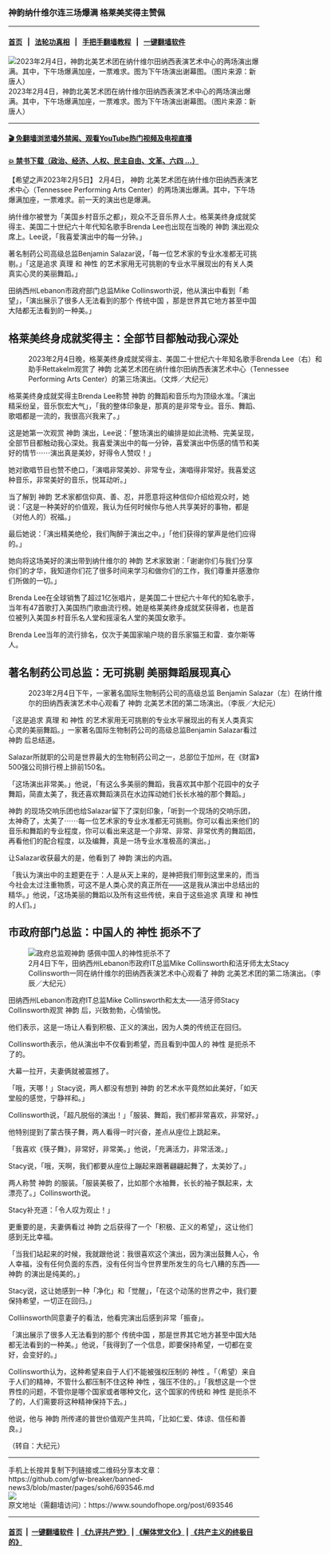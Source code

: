 ### 神韵纳什维尔连三场爆满 格莱美奖得主赞佩
------------------------

#### [首页](https://github.com/gfw-breaker/banned-news3/blob/master/README.md) &nbsp;&nbsp;|&nbsp;&nbsp; [法轮功真相](https://github.com/begood0513/basic/blob/master/README.md)  &nbsp;&nbsp;|&nbsp;&nbsp; [手把手翻墙教程](https://github.com/gfw-breaker/guides/wiki)  &nbsp;&nbsp;|&nbsp;&nbsp; [一键翻墙软件](https://github.com/gfw-breaker/nogfw/blob/master/README.md)  



<div><img alt="2023年2月4日，神韵北美艺术团在纳什维尔田纳西表演艺术中心的两场演出爆满。其中，下午场爆满加座，一票难求。图为下午场演出谢幕图。（图片来源：新唐人）" src="https://img.soundofhope.org/2023-02/1675637573694.jpg"/>
<br/><figcaption class="caption">
 2023年2月4日，神韵北美艺术团在纳什维尔田纳西表演艺术中心的两场演出爆满。其中，下午场爆满加座，一票难求。图为下午场演出谢幕图。（图片来源：新唐人）
</figcaption></div><hr/>

#### [ 🎬  免翻墙浏览墙外禁闻、观看YouTube热门视频及电视直播](https://github.com/gfw-breaker/HelloWorld)

#### [ 💥  禁书下载（政治、经济、人权、民主自由、文革、六四 ...）](https://github.com/gfw-breaker/books/blob/master/README.md)

<div><div class="Content__Wrapper sc-1bvya0-0 elmmKw article_body" data-checkusr="" itemprop="articleBody">
 <div id="post_place_1">
 </div>
 <p class="meta-top">
  <span class="meta">
   【希望之声2023年2月5日】
  </span>
  2月4日，
  <ok href="/term/16755">
   神韵
  </ok>
  北美艺术团在纳什维尔田纳西表演艺术中心（Tennessee Performing Arts Center）的两场演出爆满。其中，下午场爆满加座，一票难求。前一天的演出也是爆满。
 </p>
 <p>
  纳什维尔被誉为「美国乡村音乐之都」，观众不乏音乐界人士。格莱美终身成就奖得主、美国二十世纪六十年代知名歌手Brenda Lee也出现在当晚的
  <ok href="/term/16755">
   神韵
  </ok>
  演出观众席上。Lee说，「我喜爱演出中的每一分钟。」
 </p>
 <p>
  著名制药公司高级总监Benjamin Salazar说，「每一位艺术家的专业水准都无可挑剔。」「这是追求
  <ok href="/term/364789">
   真理
  </ok>
  和
  <ok href="/term/81410">
   神性
  </ok>
  的艺术家用无可挑剔的专业水平展现出的有关人类真实心灵的美丽舞蹈。」
 </p>
 <p>
  田纳西州Lebanon市政府部门总监Mike Collinsworth说，他从演出中看到「希望」，「演出展示了很多人无法看到的那个
  <ok href="/term/753923">
   传统中国
  </ok>
  ，那是世界其它地方甚至中国大陆都无法看到的一种美。」
 </p>
 <h2>
  格莱美终身成就奖得主：全部节目都触动我心深处
 </h2>
 <figure aria-describedby="caption-attachment-13923112" class="wp-caption aligncenter" id="attachment_13923112" style="width:600px">
  <ok href="https://i.epochtimes.com/assets/uploads/2023/02/id13923112-230204232442100649.jpg" target="_blank">
   <img alt="" class="size-large wp-image-13923112" src="https://i.epochtimes.com/assets/uploads/2023/02/id13923112-230204232442100649-600x400.jpg"/>
  </ok>
  <br/><figcaption class="wp-caption-text" id="caption-attachment-13923112">
   2023年2月4日晚，格莱美终身成就奖得主、美国二十世纪六十年知名歌手Brenda Lee（右）和助手Rettakelm观赏了
   <ok href="/term/16755">
    神韵
   </ok>
   北美艺术团在纳什维尔田纳西表演艺术中心（Tennessee Performing Arts Center）的第三场演出。（文烨／大纪元）
  </figcaption>
 </figure>
 <p>
  格莱美终身成就奖得主Brenda Lee称赞
  <ok href="/term/16755">
   神韵
  </ok>
  的舞蹈和音乐均为顶级水准。「演出精采纷呈，音乐恢宏大气」，「我的整体印象是，那真的是非常专业。音乐、舞蹈、歌唱都是一流的，我很高兴我来了。」
 </p>
 <p>
  这是她第一次观赏
  <ok href="/term/16755">
   神韵
  </ok>
  演出，Lee说：「整场演出的编排是如此流畅、完美呈现，全部节目都触动我心深处。我喜爱演出中的每一分钟，喜爱演出中伤感的情节和美好的情节⋯⋯演出真是美妙，好得令人赞叹！」
 </p>
 <p>
  她对歌唱节目也赞不绝口，「演唱非常美妙、非常专业，演唱得非常好。我喜爱这种音乐，非常美好的音乐，悦耳动听。」
 </p>
 <p>
  当了解到
  <ok href="/term/16755">
   神韵
  </ok>
  艺术家都信仰真、善、忍，并愿意将这种信仰介绍给观众时，她说：「这是一种美好的价值观，我认为任何时候你与他人共享美好的事物，都是（对他人的）祝福。」
 </p>
 <p>
  最后她说：「演出精美绝伦，我们陶醉于演出之中。」「他们获得的掌声是他们应得的。」
 </p>
 <p>
  她向将这场美好的演出带到纳什维尔的
  <ok href="/term/16755">
   神韵
  </ok>
  艺术家致谢：「谢谢你们与我们分享你们的才华，我知道你们花了很多时间来学习和做你们的工作，我们尊重并感激你们所做的一切。」
 </p>
 <p>
  Brenda Lee在全球销售了超过1亿张唱片，是美国二十世纪六十年代的知名歌手，当年有47首歌打入美国热门歌曲流行榜。她是格莱美终身成就奖获得者，也是首位被列入美国乡村音乐名人堂和摇滚名人堂的美国女歌手。
 </p>
 <p>
  Brenda Lee当年的流行排名，仅次于美国家喻户晓的音乐家猫王和雷．查尔斯等人。
 </p>
 <h2>
  著名制药公司总监：无可挑剔 美丽舞蹈展现真心
 </h2>
 <figure aria-describedby="caption-attachment-13923238" class="wp-caption aligncenter" id="attachment_13923238" style="width:600px">
  <ok href="https://i.epochtimes.com/assets/uploads/2023/02/id13923238-2302041920132639.jpg" target="_blank">
   <img alt="" class="size-large wp-image-13923238" src="https://i.epochtimes.com/assets/uploads/2023/02/id13923238-2302041920132639-600x400.jpg" title=""/>
  </ok>
  <br/><figcaption class="wp-caption-text" id="caption-attachment-13923238">
   2023年2月4日下午，一家著名国际生物制药公司的高级总监 Benjamin Salazar（左）在纳什维尔的田纳西表演艺术中心观看了
   <ok href="/term/16755">
    神韵
   </ok>
   北美艺术团的第二场演出。（李辰／大纪元）
  </figcaption>
 </figure>
 <p>
  「这是追求
  <ok href="/term/364789">
   真理
  </ok>
  和
  <ok href="/term/81410">
   神性
  </ok>
  的艺术家用无可挑剔的专业水平展现出的有关人类真实心灵的美丽舞蹈。」一家著名国际生物制药公司的高级总监Benjamin Salazar看过
  <ok href="/term/16755">
   神韵
  </ok>
  后总结道。
 </p>
 <p>
  Salazar所就职的公司是世界最大的生物制药公司之一，总部位于加州，在《财富》500强公司排行榜上排前150名。
 </p>
 <p>
  「这场演出非常美。」他说，「有这么多美丽的舞蹈，我喜欢其中那个花园中的女子舞蹈，简直太美了，我还喜欢舞蹈演员在水边挥动她们长长水袖的那个舞蹈。」
 </p>
 <p>
  <ok href="/term/16755">
   神韵
  </ok>
  的现场交响乐团也给Salazar留下了深刻印象，「听到一个现场的交响乐团，太神奇了，太美了⋯⋯每一位艺术家的专业水准都无可挑剔。你可以看出来他们的音乐和舞蹈的专业程度，你可以看出来这是一个非常、非常、非常优秀的舞蹈团，再看他们的配合程度，以及编舞，真是一场专业水准极高的演出。」
 </p>
 <p>
  让Salazar收获最大的是，他看到了
  <ok href="/term/16755">
   神韵
  </ok>
  演出的内涵。
 </p>
 <p>
  「我认为演出中的主题更在于：人是从天上来的，是神把我们带到这里来的，而当今社会太过注重物质，可这不是人类心灵的真正所在——这是我从演出中总结出的精华。」他说，「这场美丽的舞蹈以及所有这些传统，来自于这些追求
  <ok href="/term/364789">
   真理
  </ok>
  和
  <ok href="/term/81410">
   神性
  </ok>
  的人们。」
 </p>
 <h2>
  市政府部门总监：中国人的
  <ok href="/term/81410">
   神性
  </ok>
  扼杀不了
 </h2>
 <figure aria-describedby="caption-attachment-13923239" class="wp-caption aligncenter" id="attachment_13923239" style="width:600px">
  <ok href="https://i.epochtimes.com/assets/uploads/2023/02/id13923239-2302041919582639.jpg" target="_blank">
   <img alt="政府总监观神韵 感佩中国人的神性扼杀不了" class="size-large wp-image-13923239" src="https://i.epochtimes.com/assets/uploads/2023/02/id13923239-2302041919582639-600x400.jpg" title="政府总监观神韵 感佩中国人的神性扼杀不了"/>
  </ok>
  <br/><figcaption class="wp-caption-text" id="caption-attachment-13923239">
   2月4日下午，田纳西州Lebanon市政府IT总监Mike Collinsworth和洁牙师太太Stacy Collinsworth一同在纳什维尔的田纳西表演艺术中心观看了
   <ok href="/term/16755">
    神韵
   </ok>
   北美艺术团的第二场演出。（李辰／大纪元）
  </figcaption>
 </figure>
 <p>
  田纳西州Lebanon市政府IT总监Mike Collinsworth和太太——洁牙师Stacy Collinsworth观赏
  <ok href="/term/16755">
   神韵
  </ok>
  后，兴致勃勃，心情愉悦。
 </p>
 <p>
  他们表示，这是一场让人看到积极、正义的演出，因为人类的传统正在回归。
 </p>
 <p>
  Collinsworth表示，他从演出中不仅看到希望，而且看到中国人的
  <ok href="/term/81410">
   神性
  </ok>
  是扼杀不了的。
 </p>
 <p>
  大幕一拉开，夫妻俩就被震撼了。
 </p>
 <p>
  「哦，天哪！」Stacy说，两人都没有想到
  <ok href="/term/16755">
   神韵
  </ok>
  的艺术水平竟然如此美好，「如天堂般的感觉，宁静祥和。」
 </p>
 <p>
  Collinsworth说，「超凡脱俗的演出！」「服装、舞蹈，我们都非常喜欢，非常好。」
 </p>
 <p>
  他特别提到了蒙古筷子舞，两人看得一时兴奋，差点从座位上跳起来。
 </p>
 <p>
  「我喜欢《筷子舞》，非常好，非常美。」他说，「充满活力，非常活泼。」
 </p>
 <p>
  Stacy说，「哦，天啊，我们都要从座位上蹦起来跟著翩翩起舞了，太美妙了。」
 </p>
 <p>
  两人称赞
  <ok href="/term/16755">
   神韵
  </ok>
  的服装。「服装美极了，比如那个水袖舞，长长的袖子飘起来，太漂亮了。」Collinsworth说。
 </p>
 <p>
  Stacy补充道：「令人叹为观止！」
 </p>
 <p>
  更重要的是，夫妻俩看过
  <ok href="/term/16755">
   神韵
  </ok>
  之后获得了一个「积极、正义的希望」，这让他们感到无比幸福。
 </p>
 <p>
  「当我们站起来的时候，我就跟他说：我很喜欢这个演出，因为演出鼓舞人心，令人幸福，没有任何负面的东西，没有任何当今世界里所发生的乌七八糟的东西——
  <ok href="/term/16755">
   神韵
  </ok>
  的演出是纯美的。」
 </p>
 <p>
  Stacy说，这让她感到一种「净化」和「觉醒」，「在这个动荡的世界之中，我们要保持希望，一切正在回归。」
 </p>
 <p>
  Colliinsworth同意妻子的看法，他看完演出后感到非常「振奋」。
 </p>
 <p>
  「演出展示了很多人无法看到的那个
  <ok href="/term/753923">
   传统中国
  </ok>
  ，那是世界其它地方甚至中国大陆都无法看到的一种美。」他说，「我得到了一个信息，即要保持希望，一切都在变好，会变好的。」
 </p>
 <p>
  Collinsworth认为，这种希望来自于人们不能被强权压制的
  <ok href="/term/81410">
   神性
  </ok>
  。「（希望）来自于人们的精神，不管什么都压制不住这种
  <ok href="/term/81410">
   神性
  </ok>
  ，强压不住的。」「我想这是一个世界性的问题，不管你是哪个国家或者哪种文化，这个国家的传统和
  <ok href="/term/81410">
   神性
  </ok>
  是扼杀不了的，人们需要将这种精神保持下去。」
 </p>
 <p>
  他说，他与
  <ok href="/term/16755">
   神韵
  </ok>
  所传递的普世价值观产生共鸣，「比如仁爱、体谅、信任和善良。」
 </p>
 <p>
  （转自：大纪元）
 </p>
</div>
</div>
<hr/>
手机上长按并复制下列链接或二维码分享本文章：<br/>
https://github.com/gfw-breaker/banned-news3/blob/master/pages/soh6/693546.md <br/>
<a href='https://github.com/gfw-breaker/banned-news3/blob/master/pages/soh6/693546.md'><img src='https://github.com/gfw-breaker/banned-news3/blob/master/pages/soh6/693546.md.png'/></a> <br/>
原文地址（需翻墙访问）：https://www.soundofhope.org/post/693546


------------------------
#### [首页](https://github.com/gfw-breaker/banned-news3/blob/master/README.md) &nbsp;|&nbsp; [一键翻墙软件](https://github.com/gfw-breaker/nogfw/blob/master/README.md) &nbsp;| [《九评共产党》](https://github.com/gfw-breaker/9ping.md/blob/master/README.md#九评之一评共产党是什么) | [《解体党文化》](https://github.com/gfw-breaker/jtdwh.md/blob/master/README.md) | [《共产主义的终极目的》](https://github.com/gfw-breaker/gczydzjmd.md/blob/master/README.md)


<img src='http://gfw-breaker.win/banned-news3/pages/soh6/693546.md' width='0px' height='0px'/>